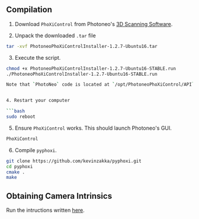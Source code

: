 ## Compilation

1. Download `PhoXiControl` from Photoneo's [3D Scanning Software](https://www.photoneo.com/3d-scanning-software/).

2. Unpack the downloaded `.tar` file

```bash
tar -xvf PhotoneoPhoXiControlInstaller-1.2.7-Ubuntu16.tar
```

3. Execute the script.

```bash
chmod +x PhotoneoPhoXiControlInstaller-1.2.7-Ubuntu16-STABLE.run
./PhotoneoPhoXiControlInstaller-1.2.7-Ubuntu16-STABLE.run

Note that `PhotoNeo` code is located at `/opt/PhotoneoPhoXiControl/API`.


4. Restart your computer

```bash
sudo reboot
```

5. Ensure `PhoXiControl` works. This should launch Photoneo's GUI.

```bash
PhoXiControl
```

6. Compile `pyphoxi`.

```bash
git clone https://github.com/kevinzakka/pyphoxi.git
cd pyphoxi
cmake .
make
```

## Obtaining Camera Intrinsics

Run the intructions written [here](http://wiki.photoneo.com/index.php/Frequently_asked_questions_and_Frequently_experienced_difficulties#How_do_I_retrieve_the_intrinsic_parameters_of_the_scanner.3F).